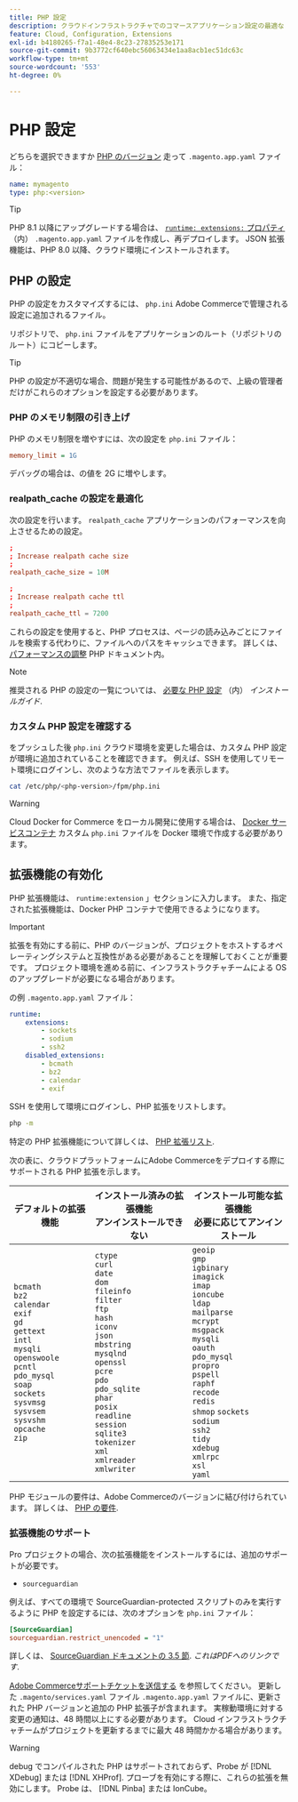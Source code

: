 ```yaml
---
title: PHP 設定
description: クラウドインフラストラクチャでのコマースアプリケーション設定の最適な PHP 設定について説明します。
feature: Cloud, Configuration, Extensions
exl-id: b4180265-f7a1-48e4-8c23-27835253e171
source-git-commit: 9b3772cf640ebc56063434e1aa8acb1ec51dc63c
workflow-type: tm+mt
source-wordcount: '553'
ht-degree: 0%

---
```


# PHP 設定

どちらを選択できますか [PHP のバージョン](https://experienceleague.adobe.com/docs/commerce-operations/installation-guide/system-requirements.html) 走って `.magento.app.yaml` ファイル：

```yaml
name: mymagento
type: php:<version>
```

>[!TIP]
>
>PHP 8.1 以降にアップグレードする場合は、 [`runtime: extensions:` プロパティ](properties.md#runtime) （内） `.magento.app.yaml` ファイルを作成し、再デプロイします。 JSON 拡張機能は、PHP 8.0 以降、クラウド環境にインストールされます。

## PHP の設定

PHP の設定をカスタマイズするには、 `php.ini` Adobe Commerceで管理される設定に追加されるファイル。

リポジトリで、 `php.ini` ファイルをアプリケーションのルート（リポジトリのルート）にコピーします。

>[!TIP]
>
>PHP の設定が不適切な場合、問題が発生する可能性があるので、上級の管理者だけがこれらのオプションを設定する必要があります。

### PHP のメモリ制限の引き上げ

PHP のメモリ制限を増やすには、次の設定を `php.ini` ファイル：

```ini
memory_limit = 1G
```

デバッグの場合は、の値を 2G に増やします。

### realpath_cache の設定を最適化

次の設定を行います。 `realpath_cache` アプリケーションのパフォーマンスを向上させるための設定。

```conf
;
; Increase realpath cache size
;
realpath_cache_size = 10M

;
; Increase realpath cache ttl
;
realpath_cache_ttl = 7200
```

これらの設定を使用すると、PHP プロセスは、ページの読み込みごとにファイルを検索する代わりに、ファイルへのパスをキャッシュできます。 詳しくは、 [パフォーマンスの調整](https://www.php.net/manual/en/ini.core.php) PHP ドキュメント内。

>[!NOTE]
>
>推奨される PHP の設定の一覧については、 [必要な PHP 設定](https://experienceleague.adobe.com/docs/commerce-operations/installation-guide/prerequisites/php-settings.html) （内） _インストールガイド_.

### カスタム PHP 設定を確認する

をプッシュした後 `php.ini` クラウド環境を変更した場合は、カスタム PHP 設定が環境に追加されていることを確認できます。 例えば、SSH を使用してリモート環境にログインし、次のような方法でファイルを表示します。

```bash
cat /etc/php/<php-version>/fpm/php.ini
```

>[!WARNING]
>
>Cloud Docker for Commerce をローカル開発に使用する場合は、 [Docker サービスコンテナ](https://developer.adobe.com/commerce/cloud-tools/docker/containers/service/#fpm-container) カスタム `php.ini` ファイルを Docker 環境で作成する必要があります。

## 拡張機能の有効化

PHP 拡張機能は、 `runtime:extension` 」セクションに入力します。 また、指定された拡張機能は、Docker PHP コンテナで使用できるようになります。

>[!IMPORTANT]
>
>拡張を有効にする前に、PHP のバージョンが、プロジェクトをホストするオペレーティングシステムと互換性がある必要があることを理解しておくことが重要です。 プロジェクト環境を進める前に、インフラストラクチャチームによる OS のアップグレードが必要になる場合があります。

の例 `.magento.app.yaml` ファイル：

```yaml
runtime:
    extensions:
        - sockets
        - sodium
        - ssh2
    disabled_extensions:
        - bcmath
        - bz2
        - calendar
        - exif
```

SSH を使用して環境にログインし、PHP 拡張をリストします。

```bash
php -m
```

特定の PHP 拡張機能について詳しくは、 [PHP 拡張リスト](https://www.php.net/manual/en/extensions.alphabetical.php).

次の表に、クラウドプラットフォームにAdobe Commerceをデプロイする際にサポートされる PHP 拡張を示します。

| デフォルトの拡張機能 | インストール済みの拡張機能<br>アンインストールできない | インストール可能な拡張機能<br>必要に応じてアンインストール |
| ------------------ | --------------------- | --------------------- |
| `bcmath`<br>`bz2`<br>`calendar`<br>`exif`<br>`gd`<br>`gettext`<br> `intl`<br> `mysqli`<br> `openswoole`<br> `pcntl`<br> `pdo_mysql`<br> `soap`<br> `sockets`<br>  `sysvmsg`<br> `sysvsem`<br> `sysvshm`<br> `opcache`<br> `zip` | `ctype`<br> `curl`<br>`date`<br> `dom`<br> `fileinfo`<br> `filter`<br> `ftp`<br> `hash`<br> `iconv`<br> `json`<br> `mbstring`<br> `mysqlnd`<br> `openssl`<br> `pcre`<br> `pdo`<br> `pdo_sqlite`<br> `phar`<br>`posix`<br> `readline`<br> `session`<br> `sqlite3`<br> `tokenizer`<br> `xml`<br> `xmlreader`<br> `xmlwriter`<br> | `geoip`<br>`gmp`<br> `igbinary`<br> `imagick`<br> `imap`<br> `ioncube` <br>`ldap`<br> `mailparse`<br> `mcrypt`<br> `msgpack`<br> `mysqli`<br> `oauth`<br> `pdo_mysql`<br> `propro`<br> `pspell`<br> `raphf`<br> `recode`<br> `redis`<br> `shmop` `sockets`<br> `sodium`<br> `ssh2`<br>`tidy`<br> `xdebug`<br> `xmlrpc`<br> `xsl`<br> `yaml` |

PHP モジュールの要件は、Adobe Commerceのバージョンに結び付けられています。 詳しくは、 [PHP の要件](https://experienceleague.adobe.com/docs/commerce-operations/installation-guide/prerequisites/php-settings.html).

### 拡張機能のサポート

Pro プロジェクトの場合、次の拡張機能をインストールするには、追加のサポートが必要です。

- `sourceguardian`

例えば、すべての環境で SourceGuardian-protected スクリプトのみを実行するように PHP を設定するには、次のオプションを `php.ini` ファイル：

```ini
[SourceGuardian]
sourceguardian.restrict_unencoded = "1"
```

詳しくは、 [SourceGuardian ドキュメントの 3.5 節](https://sourceguardian.com/demofiles/files/SourceGuardian%20for%20Linux%20User%20Manual.pdf). _これはPDFへのリンクです_.

[Adobe Commerceサポートチケットを送信する](https://experienceleague.adobe.com/docs/commerce-knowledge-base/kb/help-center-guide/magento-help-center-user-guide.html#submit-ticket) を参照してください。 更新した `.magento/services.yaml` ファイル `.magento.app.yaml` ファイルに、更新された PHP バージョンと追加の PHP 拡張子が含まれます。 実稼動環境に対する変更の通知は、48 時間以上にする必要があります。 Cloud インフラストラクチャチームがプロジェクトを更新するまでに最大 48 時間かかる場合があります。

>[!WARNING]
>
>debug でコンパイルされた PHP はサポートされておらず、Probe が [!DNL XDebug] または [!DNL XHProf]. プローブを有効にする際に、これらの拡張を無効にします。 Probe は、 [!DNL Pinba] または IonCube。
